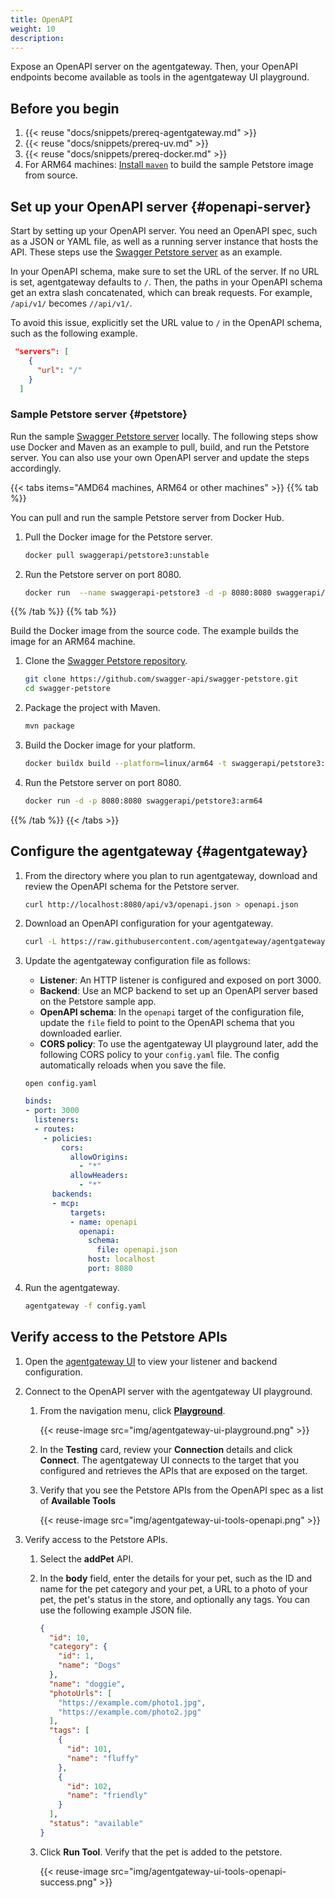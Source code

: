```yaml
---
title: OpenAPI
weight: 10
description: 
---
```


Expose an OpenAPI server on the agentgateway. Then, your OpenAPI endpoints become available as tools in the agentgateway UI playground.

## Before you begin

1. {{< reuse "docs/snippets/prereq-agentgateway.md" >}}
2. {{< reuse "docs/snippets/prereq-uv.md" >}}
3. {{< reuse "docs/snippets/prereq-docker.md" >}}
4. For ARM64 machines: [Install `maven`](https://maven.apache.org/install.html) to build the sample Petstore image from source.

## Set up your OpenAPI server {#openapi-server}

Start by setting up your OpenAPI server. You need an OpenAPI spec, such as a JSON or YAML file, as well as a running server instance that hosts the API. These steps use the [Swagger Petstore server](#petstore) as an example.

In your OpenAPI schema, make sure to set the URL of the server. If no URL is set, agentgateway defaults to `/`. Then, the paths in your OpenAPI schema get an extra slash concatenated, which can break requests. For example, `/api/v1/` becomes `//api/v1/`.

To avoid this issue, explicitly set the URL value to `/` in the OpenAPI schema, such as the following example.

```json
 "servers": [
    {
      "url": "/"
    }
  ]
```

### Sample Petstore server {#petstore}

Run the sample [Swagger Petstore server](https://github.com/swagger-api/swagger-petstore) locally. The following steps show use Docker and Maven as an example to pull, build, and run the Petstore server. You can also use your own OpenAPI server and update the steps accordingly.

{{< tabs items="AMD64 machines, ARM64 or other machines" >}}
{{% tab %}}

You can pull and run the sample Petstore server from Docker Hub.

1. Pull the Docker image for the Petstore server.

   ```sh
   docker pull swaggerapi/petstore3:unstable
   ```

2. Run the Petstore server on port 8080.

   ```sh
   docker run  --name swaggerapi-petstore3 -d -p 8080:8080 swaggerapi/petstore3:unstable
   ```

{{% /tab %}}
{{% tab %}}

Build the Docker image from the source code. The example builds the image for an ARM64 machine.

1. Clone the [Swagger Petstore repository](https://github.com/swagger-api/swagger-petstore).

   ```sh
   git clone https://github.com/swagger-api/swagger-petstore.git
   cd swagger-petstore
   ```

2. Package the project with Maven.

   ```sh
   mvn package
   ```

3. Build the Docker image for your platform.

   ```sh
   docker buildx build --platform=linux/arm64 -t swaggerapi/petstore3:arm64 .
   ```

4. Run the Petstore server on port 8080.

   ```sh
   docker run -d -p 8080:8080 swaggerapi/petstore3:arm64
   ```

{{% /tab %}}
{{< /tabs >}}

## Configure the agentgateway {#agentgateway}

1. From the directory where you plan to run agentgateway, download and review the OpenAPI schema for the Petstore server.

   ```sh
   curl http://localhost:8080/api/v3/openapi.json > openapi.json
   ```

2. Download an OpenAPI configuration for your agentgateway.
   ```sh
   curl -L https://raw.githubusercontent.com/agentgateway/agentgateway/refs/heads/main/examples/openapi/config.yaml -o config.yaml
   ```

3. Update the agentgateway configuration file as follows:
   
   * **Listener**: An HTTP listener is configured and exposed on port 3000. 
   * **Backend**: Use an MCP backend to set up an OpenAPI server based on the Petstore sample app.   
   * **OpenAPI schema**: In the `openapi` target of the configuration file, update the `file` field to point to the OpenAPI schema that you downloaded earlier.
   * **CORS policy**: To use the agentgateway UI playground later, add the following CORS policy to your `config.yaml` file. The config automatically reloads when you save the file.

   ```
   open config.yaml
   ```

   ```yaml
   binds:
   - port: 3000
     listeners:
     - routes:
       - policies:
           cors:
             allowOrigins:
               - "*"
             allowHeaders:
               - "*"
         backends:
         - mcp:
             targets:
             - name: openapi
               openapi:
                 schema:
                   file: openapi.json
                 host: localhost
                 port: 8080
   ```

1. Run the agentgateway. 
   ```sh
   agentgateway -f config.yaml
   ```

## Verify access to the Petstore APIs

1. Open the [agentgateway UI](http://localhost:15000/ui/) to view your listener and backend configuration.

2. Connect to the OpenAPI server with the agentgateway UI playground. 

   1. From the navigation menu, click [**Playground**](http://localhost:15000/ui/playground/).
      
      {{< reuse-image src="img/agentgateway-ui-playground.png" >}}

   2. In the **Testing** card, review your **Connection** details and click **Connect**. The agentgateway UI connects to the target that you configured and retrieves the APIs that are exposed on the target.
   
   3. Verify that you see the Petstore APIs from the OpenAPI spec as a list of **Available Tools** 
   
      {{< reuse-image src="img/agentgateway-ui-tools-openapi.png" >}}

3. Verify access to the Petstore APIs. 
   1. Select the **addPet** API. 
   2. In the **body** field, enter the details for your pet, such as the ID and name for the pet category and your pet, a URL to a photo of your pet, the pet's status in the store, and optionally any tags. You can use the following example JSON file. 
      ```json
      {
        "id": 10,
        "category": {
          "id": 1,
          "name": "Dogs"
        },
        "name": "doggie",
        "photoUrls": [
          "https://example.com/photo1.jpg",
          "https://example.com/photo2.jpg"
        ],
        "tags": [
          {
            "id": 101,
            "name": "fluffy"
          },
          {
            "id": 102,
            "name": "friendly"
          }
        ],
        "status": "available"
      }
      ```
   3. Click **Run Tool**. Verify that the pet is added to the petstore. 
      
      {{< reuse-image src="img/agentgateway-ui-tools-openapi-success.png" >}}
